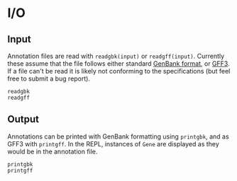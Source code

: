 # I/O

## Input
Annotation files are read with `readgbk(input)` or `readgff(input)`. Currently these assume that the file follows either standard [GenBank format](http://www.insdc.org/files/feature_table.html#7.1.2), or [GFF3](https://www.ncbi.nlm.nih.gov/genbank/genomes_gff/). If a file can't be read it is likely not conforming to the specifications (but feel free to submit a bug report).

```@docs
readgbk
readgff
```

## Output
Annotations can be printed with GenBank formatting using `printgbk`, and as GFF3 with `printgff`. In the REPL, instances of `Gene` are displayed as they would be in the annotation file.

```@docs
printgbk
printgff
```
